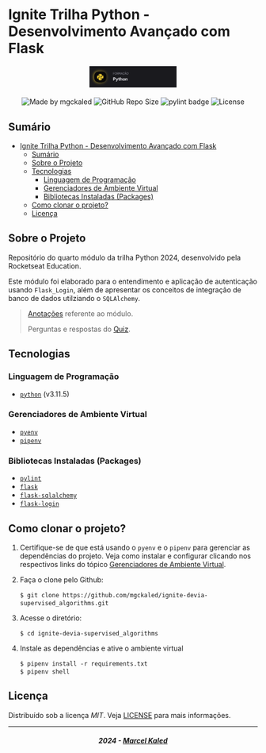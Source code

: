 <!-- markdownlint-disable MD033 -->
<!-- markdownlint-disable MD014 -->

# Ignite Trilha Python - Desenvolvimento Avançado com Flask

<div align="center">
   <img alt="logo trilha" src=".github/assets/trilha-rs.png" width="35%"/>
</div>

<br>

<div align="center">
  <img alt="Made by mgckaled" src="https://img.shields.io/badge/made%20by-mgckaled-darkblue">
  <img alt="GitHub Repo Size" src="https://img.shields.io/github/repo-size/mgckaled/ignite-python-sample_flask_auth">
  <img alt="pylint badge" src="https://img.shields.io/badge/linting-pylint-yellowgreen">
  <img alt="License" src="https://img.shields.io/static/v1?label=license&message=MIT&color=49AA26&labelColor=000000">
</div>

## Sumário

- [Ignite Trilha Python - Desenvolvimento Avançado com Flask](#ignite-trilha-python---desenvolvimento-avançado-com-flask)
  - [Sumário](#sumário)
  - [Sobre o Projeto](#sobre-o-projeto)
  - [Tecnologias](#tecnologias)
    - [Linguagem de Programação](#linguagem-de-programação)
    - [Gerenciadores de Ambiente Virtual](#gerenciadores-de-ambiente-virtual)
    - [Bibliotecas Instaladas (Packages)](#bibliotecas-instaladas-packages)
  - [Como clonar o projeto?](#como-clonar-o-projeto)
  - [Licença](#licença)

## Sobre o Projeto

Repositório do quarto módulo da trilha Python 2024, desenvolvido pela Rocketseat Education.

Este módulo foi elaborado para o entendimento e aplicação de autenticação usando `Flask_Login`, além de apresentar os conceitos de integração de banco de dados utilziando o `SQLAlchemy`.

> [Anotações](./.github/docs/notes.md) referente ao módulo.
>
> Perguntas e respostas do [Quiz](./.github/docs/quizz.md).

## Tecnologias

### Linguagem de Programação

- [`python`](https://www.python.org/) (v3.11.5)

### Gerenciadores de Ambiente Virtual

- [`pyenv`](https://github.com/pyenv/pyenv)
- [`pipenv`](https://pipenv.pypa.io/en/latest/)

### Bibliotecas Instaladas (Packages)

- [`pylint`](https://pylint.pycqa.org/en/latest/index.html)
- [`flask`](https://flask.palletsprojects.com/en/3.0.x/)
- [`flask-sqlalchemy`](https://flask-sqlalchemy.palletsprojects.com/en/3.1.x/)
- [`flask-login`](https://flask-login.readthedocs.io/en/latest/)

## Como clonar o projeto?

1. Certifique-se de que está usando o `pyenv` e o `pipenv` para gerenciar as dependências do projeto. Veja como instalar e configurar clicando nos respectivos links do tópico [Gerenciadores de Ambiente Virtual](#gerenciadores-de-ambiente-virtual).

2. Faça o clone pelo Github:

    ```shell
    $ git clone https://github.com/mgckaled/ignite-devia-supervised_algorithms.git
    ```

3. Acesse o diretório:

    ```shell
    $ cd ignite-devia-supervised_algorithms
    ```

4. Instale as dependências e ative o ambiente virtual

    ```shell
    $ pipenv install -r requirements.txt
    $ pipenv shell
    ```

## Licença

Distribuído sob a licença *MIT*. Veja [LICENSE](LICENSE) para mais informações.

---

<h5 align="center">
  2024 - <a href="https://github.com/mgckaled/">Marcel Kaled</a>
</h5>
